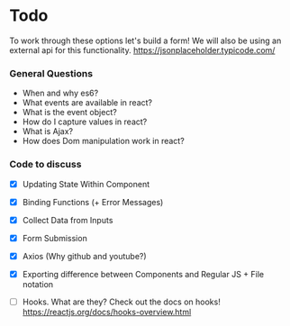 # Todo

To work through these options let's build a form!
We will also be using an external api for this functionality.
https://jsonplaceholder.typicode.com/

### General Questions

- When and why es6?
- What events are available in react?
- What is the event object?
- How do I capture values in react?
- What is Ajax?
- How does Dom manipulation work in react?

### Code to discuss

- [x] Updating State Within Component

- [x] Binding Functions (+ Error Messages)

- [x] Collect Data from Inputs

- [x] Form Submission

- [x] Axios (Why github and youtube?)

- [x] Exporting difference between Components and Regular JS + File notation

- [ ] Hooks. What are they?
      Check out the docs on hooks!
      https://reactjs.org/docs/hooks-overview.html
